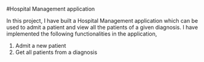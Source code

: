 #Hospital Management application

In this project, I have built a Hospital Management application which can be used to admit a patient and view all the patients of a given diagnosis. I have implemented the following functionalities in the application,
1. Admit a new patient 
2. Get all patients from a diagnosis
